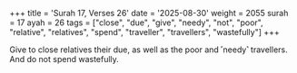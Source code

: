 +++
title = 'Surah 17, Verses 26'
date = '2025-08-30'
weight = 2055
surah = 17
ayah = 26
tags = ["close", "due", "give", "needy", "not", "poor", "relative", "relatives", "spend", "traveller", "travellers", "wastefully"]
+++

Give to close relatives their due, as well as the poor and ˹needy˺ travellers. And do not spend wastefully.